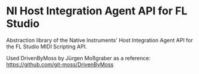 # NI Host Integration Agent API for FL Studio
 Abstraction library of the Native Instruments' Host Integration Agent API for the FL Studio MIDI Scripting API.

Used DrivenByMoss by Jürgen Moßgraber as a reference:
https://github.com/git-moss/DrivenByMoss
